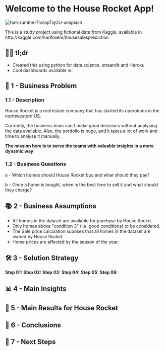 <h1>Welcome to the House Rocket App!</h1>

![tom-rumble-7lvzopTxjOU-unsplash](https://user-images.githubusercontent.com/66270476/147403716-0c92e432-59fc-42f1-804a-5ed9c5352c69.jpg)


<p> This is a study project using fictional data from Kaggle, available in http://kaggle.com/harlfoxem/housesalesprediction </p>

<h2> 🏃‍♂️ tl;dr </h2>
<ul>
  <li> Created this using python for data science, streamlit and Heroku</li>
  <li>Cool dashboards available in:</li>
</ul>


<h2> 💭 1 - Business Problem </h2>
<h3>1.1 - Description</h3>
<p> House Rocket is a real estate company that has started its operations in the northwestern US. </p>
<p> Currently, the business team can't make good decisions without analysing the data available. Also, the portfolio is huge, and it takes a lot of work and time to analyse it manually. </p>
<b>The mission here is to serve the teams with valuable insights in a more dynamic way</b>

<h3>1.2 - Business Questions</h3>
<p> a - Which homes should House Rocket buy and what should they pay? </p>
<p> b - Once a home is bought, when is the best time to sell it and what should they charge? </p>


<h2> 📚 2 - Business Assumptions </h2>
<ul>
  <li>All homes in the dataset are available for purchase by House Rocket. </li>
  <li>Only homes above "condition 3" (i.e. good conditions) to be considered.</li>
  <li>The Sale price calculation suposes that all homes in the dataset are owned by House Rocket.</li>
  <li>Home prices are affected by the season of the year.</li>
</ul>

<h2> 🛠 3 - Solution Strategy </h2>
<b>Step 01:</b>
<b>Step 02:</b>
<b>Step 03:</b>
<b>Step 04:</b>
<b>Step 05:</b>
<b>Step 06:</b>


<h2> 📊 4 - Main Insights </h2>


<h2> 💸 5 - Main Results for House Rocket </h2>

<h2> 🎯 6 - Conclusions </h2>

<h2> 🚀 7 - Next Steps </h2>
